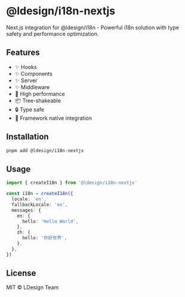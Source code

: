 # @ldesign/i18n-nextjs

Next.js integration for @ldesign/i18n - Powerful i18n solution with type safety and performance optimization.

## Features

- ✨ Hooks
- ✨ Components
- ✨ Server
- ✨ Middleware
- 🚀 High performance
- 📦 Tree-shakeable
- 🔒 Type safe
- 💪 Framework native integration

## Installation

```bash
pnpm add @ldesign/i18n-nextjs
```

## Usage

```typescript
import { createI18n } from '@ldesign/i18n-nextjs'

const i18n = createI18n({
  locale: 'en',
  fallbackLocale: 'en',
  messages: {
    en: {
      hello: 'Hello World',
    },
    zh: {
      hello: '你好世界',
    },
  },
})
```

## License

MIT © LDesign Team
